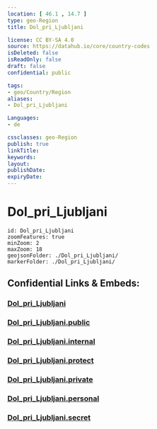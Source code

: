 ```yaml
---
location: [ 46.1 , 14.7 ] 
type: geo-Region
title: Dol_pri_Ljubljani

license: CC BY-SA 4.0
source: https://datahub.io/core/country-codes
isDeleted: false
isReadOnly: false
draft: false
confidential: public

tags:
- geo/Country/Region
aliases:
- Dol_pri_Ljubljani

Languages:
- de

cssclasses: geo-Region
publish: true
linkTitle: 
keywords: 
layout: 
publishDate: 
expiryDate: 
---
```


# Dol_pri_Ljubljani

```leaflet
id: Dol_pri_Ljubljani
zoomFeatures: true 
minZoom: 2 
maxZoom: 18
geojsonFolder: ./Dol_pri_Ljubljani/
markerFolder: ./Dol_pri_Ljubljani/
```


## Confidential Links & Embeds: 

### [Dol_pri_Ljubljani](/_Standards/Earth/Continent/Europe/Europe~Central/Slovenia/Regions~Slovenia/Osrednje_slovenska/counties~Osrednjeslovenska/Dol_pri_Ljubljani.md) 

### [Dol_pri_Ljubljani.public](/_public/Earth/Continent/Europe/Europe~Central/Slovenia/Regions~Slovenia/Osrednje_slovenska/counties~Osrednjeslovenska/Dol_pri_Ljubljani.public.md) 

### [Dol_pri_Ljubljani.internal](/_internal/Earth/Continent/Europe/Europe~Central/Slovenia/Regions~Slovenia/Osrednje_slovenska/counties~Osrednjeslovenska/Dol_pri_Ljubljani.internal.md) 

### [Dol_pri_Ljubljani.protect](/_protect/Earth/Continent/Europe/Europe~Central/Slovenia/Regions~Slovenia/Osrednje_slovenska/counties~Osrednjeslovenska/Dol_pri_Ljubljani.protect.md) 

### [Dol_pri_Ljubljani.private](/_private/Earth/Continent/Europe/Europe~Central/Slovenia/Regions~Slovenia/Osrednje_slovenska/counties~Osrednjeslovenska/Dol_pri_Ljubljani.private.md) 

### [Dol_pri_Ljubljani.personal](/_personal/Earth/Continent/Europe/Europe~Central/Slovenia/Regions~Slovenia/Osrednje_slovenska/counties~Osrednjeslovenska/Dol_pri_Ljubljani.personal.md) 

### [Dol_pri_Ljubljani.secret](/_secret/Earth/Continent/Europe/Europe~Central/Slovenia/Regions~Slovenia/Osrednje_slovenska/counties~Osrednjeslovenska/Dol_pri_Ljubljani.secret.md)

